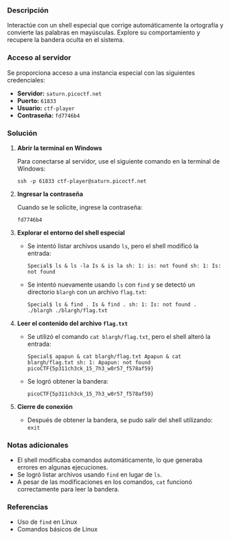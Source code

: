 ### Descripción

Interactúe con un shell especial que corrige automáticamente la ortografía y convierte las palabras en mayúsculas. Explore su comportamiento y recupere la bandera oculta en el sistema.

### Acceso al servidor

Se proporciona acceso a una instancia especial con las siguientes credenciales:

- **Servidor:** `saturn.picoctf.net`
- **Puerto:** `61833`
- **Usuario:** `ctf-player`
- **Contraseña:** `fd7746b4`

### Solución

1. **Abrir la terminal en Windows**
    
    Para conectarse al servidor, use el siguiente comando en la terminal de Windows:
        
    `ssh -p 61833 ctf-player@saturn.picoctf.net`
    
2. **Ingresar la contraseña**
    
    Cuando se le solicite, ingrese la contraseña:
        
    `fd7746b4`
    
3. **Explorar el entorno del shell especial**
    
    - Se intentó listar archivos usando `ls`, pero el shell modificó la entrada:
        
        `Special$ ls & ls -la Is & is la sh: 1: is: not found sh: 1: Is: not found`
        
    - Se intentó nuevamente usando `ls` con `find` y se detectó un directorio `blargh` con un archivo `flag.txt`:
        
        `Special$ ls & find . Is & find . sh: 1: Is: not found . ./blargh ./blargh/flag.txt`
        
4. **Leer el contenido del archivo `flag.txt`**
    
    - Se utilizó el comando `cat blargh/flag.txt`, pero el shell alteró la entrada:
        
        `Special$ apapun & cat blargh/flag.txt Apapun & cat blargh/flag.txt sh: 1: Apapun: not found picoCTF{5p311ch3ck_15_7h3_w0r57_f578af59}`
        
    - Se logró obtener la bandera:
        
        `picoCTF{5p311ch3ck_15_7h3_w0r57_f578af59}`
        
5. **Cierre de conexión**
    
    - Después de obtener la bandera, se pudo salir del shell utilizando:
        `exit`
### Notas adicionales

- El shell modificaba comandos automáticamente, lo que generaba errores en algunas ejecuciones.
- Se logró listar archivos usando `find` en lugar de `ls`.
- A pesar de las modificaciones en los comandos, `cat` funcionó correctamente para leer la bandera.

### Referencias

- Uso de `find` en Linux
- Comandos básicos de Linux
